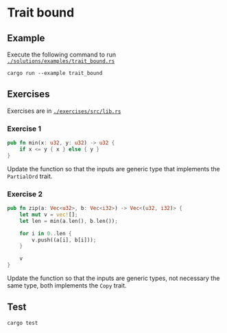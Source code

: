 # Trait bound

## Example

Execute the following command to run [`./solutions/examples/trait_bound.rs`](./solutions/examples/trait_bound.rs)

```shell
cargo run --example trait_bound
```

## Exercises

Exercises are in [`./exercises/src/lib.rs`](./exercises/src/lib.rs)

### Exercise 1

```rust
pub fn min(x: u32, y: u32) -> u32 {
    if x <= y { x } else { y }
}
```

Update the function so that the inputs are generic type that implements the `PartialOrd` trait.

### Exercise 2

```rust
pub fn zip(a: Vec<u32>, b: Vec<i32>) -> Vec<(u32, i32)> {
    let mut v = vec![];
    let len = min(a.len(), b.len());

    for i in 0..len {
        v.push((a[i], b[i]));
    }

    v
}
```

Update the function so that the inputs are generic types, not necessary the same type, both implements the `Copy` trait.

## Test

```shell
cargo test
```
